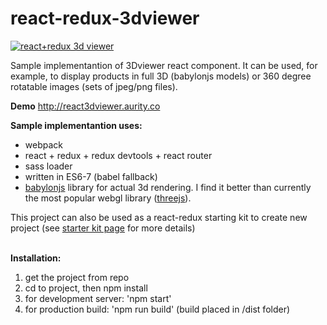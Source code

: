 # react-redux-3dviewer

<a href='http://react3dviewer.aurity.co'><img src='http://react3dviewer.aurity.co/screenshot_1.jpg' alt='react+redux 3d viewer' /></a>

Sample implementantion of 3Dviewer react component. 
It can be used, for example, to display products in full 3D (babylonjs models) or 360 degree rotatable images (sets of jpeg/png files).

<strong>Demo</strong>
<a href='http://react3dviewer.aurity.co'>http://react3dviewer.aurity.co</a>

<strong>Sample implementantion uses:</strong>

- webpack
- react + redux + redux devtools + react router
- sass loader 
- written in ES6-7 (babel fallback)
- <a href="http://www.babylonjs.com/" target="_blank">babylonjs</a> library for actual 3d rendering. I find it better than currently the most popular webgl library (<a href="threejs.org" target="_blank">threejs</a>). 

This project can also be used as a react-redux starting kit to create new project (see <a href='http://react3dviewer.aurity.co/StarterKitPage'>starter kit page</a> for more details)

<br/>
<strong>Installation:</strong>

1. get the project from repo
2. cd to project, then npm install
3. for development server: 'npm start' 
4. for production build: 'npm run build' (build placed in /dist folder)